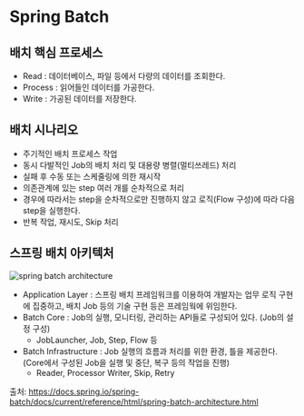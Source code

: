 # Spring Batch

## 배치 핵심 프로세스

- Read : 데이터베이스, 파일 등에서 다량의 데이터를 조회한다.
- Process : 읽어들인 데이터를 가공한다.
- Write : 가공된 데이터를 저장한다.

## 배치 시나리오

- 주기적인 배치 프로세스 작업
- 동시 다발적인 Job의 배치 처리 및 대용량 병렬(멀티쓰레드) 처리
- 실패 후 수동 또는 스케줄링에 의한 재시작
- 의존관계에 있는 step 여러 개를 순차적으로 처리
- 경우에 따라서는 step을 순차적으로만 진행하지 않고 로직(Flow 구성)에 따라 다음 step을 실행한다.
- 반복 작업, 재시도, Skip 처리

## 스프링 배치 아키텍처

![spring batch architecture](https://docs.spring.io/spring-batch/docs/current/reference/html/images/spring-batch-layers.png)

- Application Layer : 스프링 배치 프레임워크를 이용하여 개발자는 업무 로직 구현에 집중하고, 배치 Job 등의 기술 구현 등은 프레임웍에 위임한다.
- Batch Core : Job의 실행, 모니터링, 관리하는 API들로 구성되어 있다. (Job의 설정 구성)
  - JobLauncher, Job, Step, Flow 등
- Batch Infrastructure : Job 실행의 흐름과 처리를 위한 환경, 틀을 제공한다. (Core에서 구성된 Job을 실행 및 중단, 복구 등의 작업을 진행)
  - Reader, Processor Writer, Skip, Retry

출처: https://docs.spring.io/spring-batch/docs/current/reference/html/spring-batch-architecture.html